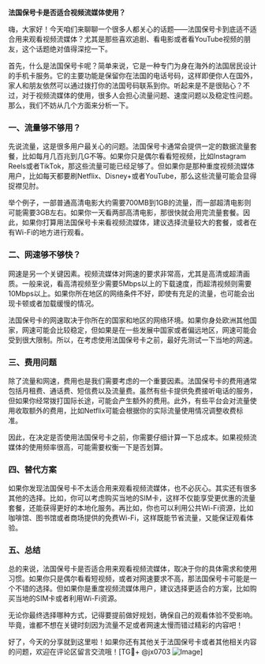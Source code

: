 **法国保号卡是否适合视频流媒体使用？**

嗨，大家好！今天咱们来聊聊一个很多人都关心的话题——法国保号卡到底适不适合用来观看视频流媒体？尤其是那些喜欢追剧、看电影或者看YouTube视频的朋友，这个话题绝对值得深挖一下。

首先，什么是法国保号卡呢？简单来说，它是一种专门为身在海外的法国居民设计的手机卡服务。它的主要功能是保留你在法国的电话号码，这样即便你人在国外，家人和朋友依然可以通过拨打你的法国号码联系到你。听起来是不是很贴心？不过，对于视频流媒体的使用，很多人会担心流量问题、速度问题以及稳定性问题。那么，我们不妨从几个方面来分析一下。

### 一、流量够不够用？

先说流量，这是很多用户最关心的问题。法国保号卡通常会提供一定的数据流量套餐，比如每月几百兆到几G不等。如果你只是偶尔看看短视频，比如Instagram Reels或者TikTok，那这些流量可能已经足够了。但如果你是那种重度视频流媒体用户，比如每天都要刷Netflix、Disney+或者YouTube，那么这些流量可能会显得捉襟见肘。

举个例子，一部普通高清电影大约需要700MB到1GB的流量，而一部超清电影则可能需要3GB左右。如果你一天看两部高清电影，那很快就会用完流量套餐。因此，如果你打算用法国保号卡来看视频流媒体，建议选择流量较大的套餐，或者在有Wi-Fi的地方进行观看。

### 二、网速够不够快？

网速是另一个关键因素。视频流媒体对网速的要求非常高，尤其是高清或超清画质。一般来说，看高清视频至少需要5Mbps以上的下载速度，而超清视频则需要10Mbps以上。如果你所在地区的网络条件不好，即使有充足的流量，也可能会出现卡顿或者加载缓慢的情况。

法国保号卡的网速取决于你所在的国家和地区的网络环境。如果你身处欧洲其他国家，网速可能会比较稳定，但如果是在一些发展中国家或者偏远地区，网速可能会受到很大限制。所以，在考虑使用法国保号卡之前，最好先测试一下当地的网速。

### 三、费用问题

除了流量和网速，费用也是我们需要考虑的一个重要因素。法国保号卡的费用通常包括月租费、通话费、短信费以及流量费。虽然有些卡提供免费接听电话的服务，但如果你经常拨打国际长途，可能会产生额外的费用。此外，有些平台会对流量使用收取额外的费用，比如Netflix可能会根据你的实际流量使用情况调整收费标准。

因此，在决定是否使用法国保号卡之前，你需要仔细计算一下总成本。如果视频流媒体的使用频率很高，可能需要权衡一下是否划算。

### 四、替代方案

如果你发现法国保号卡不太适合用来观看视频流媒体，也不必灰心。其实还有很多其他的选择。比如，你可以考虑购买当地的SIM卡，这样不仅能享受更优惠的流量套餐，还能获得更好的本地化服务。再比如，你也可以利用公共Wi-Fi资源，比如咖啡馆、图书馆或者商场提供的免费Wi-Fi，这样既能节省流量，又能保证观看体验。

### 五、总结

总的来说，法国保号卡是否适合用来观看视频流媒体，取决于你的具体需求和使用习惯。如果你只是偶尔看看短视频，或者对网速要求不高，那法国保号卡可能是一个不错的选择。但如果你是重度视频流媒体用户，建议选择更适合的方案，比如购买当地的SIM卡或者利用Wi-Fi资源。

无论你最终选择哪种方式，记得要提前做好规划，确保自己的观看体验不受影响。毕竟，谁都不想在关键时刻因为流量不足或者网速太慢而错过精彩的内容吧！

好了，今天的分享就到这里啦！如果你还有其他关于法国保号卡或者其他相关内容的问题，欢迎在评论区留言交流哦！[TG💪+ @jx0703 ![Image](https://github.com/user-attachments/assets/dbca1d08-cadb-493c-b0ec-ad6f7a83f270)]